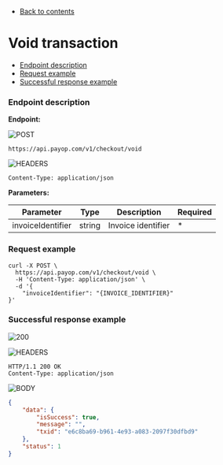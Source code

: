  * [Back to contents](../Readme.md#contents)

# Void transaction

* [Endpoint description](#endpoint-description)
* [Request example](#request-example)
* [Successful response example](#successful-response-example)

### Endpoint description

**Endpoint:**

![POST](https://img.shields.io/badge/-POST-green?style=for-the-badge)

```shell
https://api.payop.com/v1/checkout/void
```

![HEADERS](https://img.shields.io/badge/-Headers-yellowgreen?style=for-the-badge)

```shell
Content-Type: application/json
```

**Parameters:**

Parameter             |        Type      |                 Description       |  Required |
----------------------|------------------|-----------------------------------|-----------|
invoiceIdentifier     | string           | Invoice identifier                |     *     |

### Request example

```shell
curl -X POST \
  https://api.payop.com/v1/checkout/void \
  -H 'Content-Type: application/json' \
  -d '{
	"invoiceIdentifier": "{INVOICE_IDENTIFIER}"
}'
```

### Successful response example

![200](https://img.shields.io/badge/200-OK-blue?style=for-the-badge)

![HEADERS](https://img.shields.io/badge/-Headers-yellowgreen?style=for-the-badge)

```shell
HTTP/1.1 200 OK
Content-Type: application/json
```

![BODY](https://img.shields.io/badge/-BODY-blueviolet?style=for-the-badge)

```json
{
    "data": {
        "isSuccess": true,
        "message": "",
        "txid": "e6c8ba69-b961-4e93-a083-2097f30dfbd9"
    },
    "status": 1
}
```